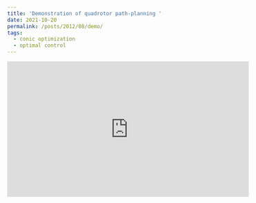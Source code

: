 ```yaml
---
title: 'Demonstration of quadrotor path-planning '
date: 2021-10-20
permalink: /posts/2012/08/demo/
tags:
  - conic optimization
  - optimal control
---
```



<p align="center">
<iframe width="560" height="315" src="https://www.youtube.com/embed/jieRSmQwHTU" title="YouTube video player" frameborder="0" allow="accelerometer; autoplay; clipboard-write; encrypted-media; gyroscope; picture-in-picture" allowfullscreen></iframe>
</p>
